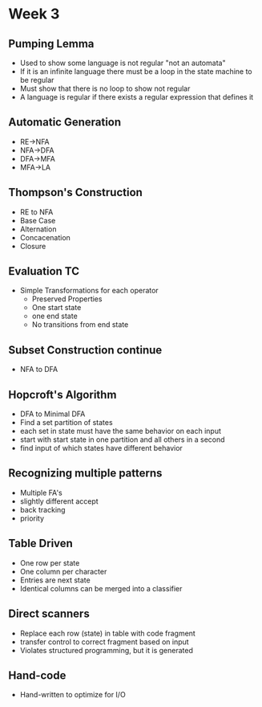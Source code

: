 # Week 3
## Pumping Lemma
 * Used to show some language is not regular "not an automata"
 * If it is an infinite language there must be a loop in the state machine to be regular
 * Must show that there is no loop to show not regular
 * A language is regular if there exists a regular expression that defines it
## Automatic Generation
 * RE->NFA
 * NFA->DFA
 * DFA->MFA
 * MFA->LA
## Thompson's Construction
 * RE to NFA
  * Base Case
  * Alternation
  * Concacenation
  * Closure
## Evaluation TC
 * Simple Transformations for each operator
    * Preserved Properties
    * One start state
    * one end state
    * No transitions from end state
## Subset Construction continue
 * NFA to DFA
## Hopcroft's Algorithm
 * DFA to Minimal DFA
 * Find a set partition of states
  * each set in state must have the same behavior on each input
 * start with start state in one partition and all others in a second
 * find input of which states have different behavior
## Recognizing multiple patterns
 * Multiple FA's
 * slightly different accept
 * back tracking
 * priority
## Table Driven
 * One row per state
 * One column per character
 * Entries are next state
 * Identical columns can be merged into a classifier
## Direct scanners
 * Replace each row (state) in table with code fragment
 * transfer control to correct fragment based on input
 * Violates structured programming, but it is generated
## Hand-code
 * Hand-written to optimize for I/O
